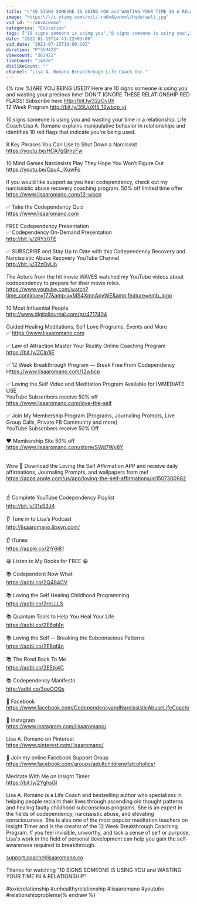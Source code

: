 ```yaml
---
title: "\"10 SIGNS SOMEONE IS USING YOU and WASTING YOUR TIME IN A RELATIONSHIP\/LISA ROMANO"
image: "https:\/\/i.ytimg.com\/vi\/-ra6vALwnmo\/hqdefault.jpg"
vid_id: "-ra6vALwnmo"
categories: "Education"
tags: ["10 signs someone is using you","8 signs someone is using you","am i being used"]
date: "2022-01-15T14:41:22+03:00"
vid_date: "2021-07-15T10:00:10Z"
duration: "PT35M42S"
viewcount: "363421"
likeCount: "14976"
dislikeCount: ""
channel: "Lisa A. Romano Breakthrough Life Coach Inc."
---
```

{% raw %}ARE YOU BEING USED? Here are 10 signs someone is using you and wasting your precious time! DON'T IGNORE THESE RELATIONSHIP RED FLAGS! Subscribe here <a rel="nofollow" target="blank" href="http://bit.ly/32zOvUh">http://bit.ly/32zOvUh</a><br />12 Week Program <a rel="nofollow" target="blank" href="http://bit.ly/35UuXf5_12wbcp_yt">http://bit.ly/35UuXf5_12wbcp_yt</a> <br /><br />10 signs someone is using you and wasting your time in a relationship. Life Coach Lisa A. Romano explains manipulative behavior in relationships and identifies 10 red flags that indicate you're being used. <br /><br />8 Key Phrases You Can Use to Shut Down a Narcissist<br /><a rel="nofollow" target="blank" href="https://youtu.be/HCA7gQrhyFw">https://youtu.be/HCA7gQrhyFw</a><br /><br />10 Mind Games Narcissists Play They Hope You Won’t Figure Out<br /><a rel="nofollow" target="blank" href="https://youtu.be/Cpu4_IXuwFo">https://youtu.be/Cpu4_IXuwFo</a><br /><br />If you would like support as you heal codependency,  check out my narcissistic abuse recovery coaching program. 50% off limited time offer<br /><a rel="nofollow" target="blank" href="https://www.lisaaromano.com/12-wbcp">https://www.lisaaromano.com/12-wbcp</a> <br /><br />✅ Take the Codependency Quiz <br /><a rel="nofollow" target="blank" href="https://www.lisaaromano.com">https://www.lisaaromano.com</a><br /><br />FREE Codependency Presentation <br />✅ Codependency On-Demand Presentation<br /><a rel="nofollow" target="blank" href="http://bit.ly/2RYz0TE">http://bit.ly/2RYz0TE</a><br /><br />✅ SUBSCRIBE and Stay Up to Date with this Codependency Recovery and Narcissistic Abuse Recovery YouTube Channel<br /><a rel="nofollow" target="blank" href="http://bit.ly/32zOvUh">http://bit.ly/32zOvUh</a><br /><br />The Actors from the hit movie WAVES watched my YouTube videos about codependency to prepare for their movie roles.<br /><a rel="nofollow" target="blank" href="https://www.youtube.com/watch?time_continue=177&amp;v=MS4XmnApyWE&amp;feature=emb_logo">https://www.youtube.com/watch?time_continue=177&amp;v=MS4XmnApyWE&amp;feature=emb_logo</a><br /><br />10 Most Influential People<br /><a rel="nofollow" target="blank" href="http://www.digitaljournal.com/pr/4717404">http://www.digitaljournal.com/pr/4717404</a><br /><br />Guided Healing Meditations, Self Love Programs, Events and More <br />✅ <a rel="nofollow" target="blank" href="https://www.lisaaromano.com">https://www.lisaaromano.com</a> <br /><br />✅ Law of Attraction Master Your Reality Online Coaching Program <br /><a rel="nofollow" target="blank" href="https://bit.ly/2Clp1jE">https://bit.ly/2Clp1jE</a><br /><br />✅ 12 Week Breakthrough Program — Break Free From Codependency <br />H<a rel="nofollow" target="blank" href="ttps://www.lisaaromano.com/12wbcp">ttps://www.lisaaromano.com/12wbcp</a><br /><br />✅ Loving the Self Video and Meditation Program Available for IMMEDIATE USE<br />YouTube Subscribers receive 50% off<br /><a rel="nofollow" target="blank" href="https://www.lisaaromano.com/love-the-self">https://www.lisaaromano.com/love-the-self</a><br /><br />✅ Join My Membership Program (Programs, Journaling Prompts, Live Group Calls, Private FB Community and more)<br />YouTube Subscribers receive 50% Off <br /><br />❤️ Membership Site 50% off <br /><a rel="nofollow" target="blank" href="https://www.lisaaromano.com/store/SWd7Wy8Y">https://www.lisaaromano.com/store/SWd7Wy8Y</a><br /><br /><br />Wow 🤩 Download the Loving the Self Affirmation APP and receive daily affirmations, Journaling Prompts, and wallpapers  from me!<br /><a rel="nofollow" target="blank" href="https://apps.apple.com/us/app/loving-the-self-affirmations/id1507300982">https://apps.apple.com/us/app/loving-the-self-affirmations/id1507300982</a><br /><br /><br />☝️ Complete YouTube Codependency Playlist<br /><a rel="nofollow" target="blank" href="http://bit.ly/31sS3J4">http://bit.ly/31sS3J4</a><br /><br /> 👂 Tune in to Lisa’s Podcast<br /><a rel="nofollow" target="blank" href="http://lisaaromano.libsyn.com/">http://lisaaromano.libsyn.com/</a><br /><br />👂 iTunes <br /><a rel="nofollow" target="blank" href="https://apple.co/2lY6i81">https://apple.co/2lY6i81</a><br /><br />😀 Listen to My Books for FREE  😀 <br /><br />📚 Codependent Now What <br /><a rel="nofollow" target="blank" href="https://adbl.co/2Q484CV">https://adbl.co/2Q484CV</a><br /><br />📚  Loving the Self Healing Childhood Programming<br /><a rel="nofollow" target="blank" href="https://adbl.co/2reLLLS">https://adbl.co/2reLLLS</a> <br /><br /> 📚 Quantum Tools to Help You Heal Your Life<br /><a rel="nofollow" target="blank" href="https://adbl.co/2E6qf4n">https://adbl.co/2E6qf4n</a><br /><br />📚 Loving the Self -- Breaking the Subconscious Patterns<br /><a rel="nofollow" target="blank" href="https://adbl.co/2E6qf4n">https://adbl.co/2E6qf4n</a><br /><br />📚 The Road Back To Me<br /><a rel="nofollow" target="blank" href="https://adbl.co/2E5tk4C">https://adbl.co/2E5tk4C</a><br /><br />📚 Codependency Manifesto<br /><a rel="nofollow" target="blank" href="http://adbl.co/3qeOOQs">http://adbl.co/3qeOOQs</a><br /><br />🎯 Facebook <br /><a rel="nofollow" target="blank" href="https://www.facebook.com/CodependencyandNarcissisticAbuseLifeCoach/">https://www.facebook.com/CodependencyandNarcissisticAbuseLifeCoach/</a><br /><br />🎯 Instagram<br /><a rel="nofollow" target="blank" href="https://www.instagram.com/lisaaromano/">https://www.instagram.com/lisaaromano/</a><br /><br />Lisa A. Romano on Pinterest <br /><a rel="nofollow" target="blank" href="https://www.pinterest.com/lisaaromano/">https://www.pinterest.com/lisaaromano/</a><br /><br />🎯   Join my online Facebook Support Group<br /><a rel="nofollow" target="blank" href="https://www.facebook.com/groups/adultchildrenofalcoholics/">https://www.facebook.com/groups/adultchildrenofalcoholics/</a><br /><br />Meditate With Me on Insight Timer<br /><a rel="nofollow" target="blank" href="https://bit.ly/2YghsGl">https://bit.ly/2YghsGl</a><br /><br />Lisa A. Romano is a Life Coach and bestselling author who specializes in helping people reclaim their lives through ascending old thought patterns and healing faulty childhood subconscious programs. She is an expert in the fields of codependency, narcissistic abuse, and elevating consciousness.  She is also one of the most popular meditation teachers on Insight Timer and is the creator of the 12 Week Breakthrough Coaching Program. If you feel invisible, unworthy, and lack a sense of self or purpose, Lisa's work in the field of personal development can help you gain the self-awareness required to breakthrough.<br /><br />support.coach@lisaaromano.co<br /><br />Thanks for watching &quot;10 SIGNS SOMEONE IS USING YOU and WASTING YOUR TIME IN A RELATIONSHIP&quot;<br /><br />#toxicrelationship #unhealthyrelationship #lisaaromano #youtube #relationshipproblems{% endraw %}

